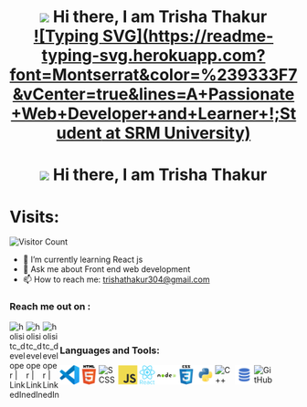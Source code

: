 <h1 align=center>
 
<img src="https://raw.githubusercontent.com/aemmadi/aemmadi/master/wave.gif" width="25px">  Hi there, I am Trisha Thakur <br/>
[![Typing SVG](https://readme-typing-svg.herokuapp.com?font=Montserrat&color=%239333F7&vCenter=true&lines=A+Passionate+Web+Developer+and+Learner+!;Student at SRM University)](https://git.io/typing-svg)

</h1>
<h1 align="center"><img src="https://raw.githubusercontent.com/aemmadi/aemmadi/master/wave.gif" width="25px">  Hi there, I am Trisha Thakur </br>

</h1>


<!--<img align="right" alt="GIF" src="https://img.freepik.com/free-vector/freelancer-working-laptop-her-house_1150-35054.jpg?w=740&t=st=1663748593~exp=1663749193~hmac=382f50b696634526253c095e849cf982f3639043076db1315ec0c32a201ef921" width="310" height="280"/>-->



<h1 >Visits: </h1>    

![Visitor Count](https://profile-counter.glitch.me/trisha-thakur/count.svg)




- 🌱 I’m currently learning React js
- 💬 Ask me about Front end web development
- 📫 How to reach me: trishathakur304@gmail.com






### Reach me out on :
[<img align="left" alt="holisitc_developer | LinkedIn" width="29px" src="https://cdn-icons-png.flaticon.com/512/732/732200.png" />](mailto:trishathakur304@gmail.com) 

[<img align="left" alt="holisitc_developer | LinkedIn" width="29px" src="https://raw.githubusercontent.com/rahuldkjain/github-profile-readme-generator/master/src/images/icons/Social/linked-in-alt.svg" />](https://www.linkedin.com/in/trisha-sharan-t-549739222)

[<img align="left" alt="holisitc_developer | LinkedIn" width="30px" src="https://raw.githubusercontent.com/rahuldkjain/github-profile-readme-generator/master/src/images/icons/Social/instagram.svg" />](https://www.instagram.com/trisha.tkr)
<br />

### Languages and Tools:

[<img align="left" alt="Visual Studio Code" width="34px" src="https://raw.githubusercontent.com/github/explore/80688e429a7d4ef2fca1e82350fe8e3517d3494d/topics/visual-studio-code/visual-studio-code.png" />](https://code.visualstudio.com/download)
[<img align="left" alt="HTML5" width="34px" src="https://raw.githubusercontent.com/github/explore/80688e429a7d4ef2fca1e82350fe8e3517d3494d/topics/html/html.png" />](https://html.com/)
[<img align="left" alt="SCSS" width="34px" src="https://upload.wikimedia.org/wikipedia/commons/thumb/d/d5/Tailwind_CSS_Logo.svg/2048px-Tailwind_CSS_Logo.svg.png"/>](https://tailwindcss.com/)
[<img align="left" alt="JavaScript" width="34px" src="https://raw.githubusercontent.com/devicons/devicon/master/icons/javascript/javascript-original.svg"/>](https://javascript.com/)
[<img align="left" alt="React" width="34px" src="https://raw.githubusercontent.com/devicons/devicon/master/icons/react/react-original-wordmark.svg"/>](https://www.reactjs.org//)
[<img align="left" alt="Nodejs" width="34px" src="https://raw.githubusercontent.com/devicons/devicon/master/icons/nodejs/nodejs-original-wordmark.svg"/>](https://www.nodejs.org//) 
[<img align="left" alt="CSS3" width="34px" src="https://raw.githubusercontent.com/github/explore/80688e429a7d4ef2fca1e82350fe8e3517d3494d/topics/css/css.png" />](https://en.wikipedia.org/wiki/CSS)
[<img align="left" alt="python" width="34px" src="https://raw.githubusercontent.com/github/explore/80688e429a7d4ef2fca1e82350fe8e3517d3494d/topics/python/python.png" />](https://www.python.org/)
[<img align="left" alt="C++" width="34px" src="https://upload.wikimedia.org/wikipedia/commons/thumb/1/18/ISO_C%2B%2B_Logo.svg/1822px-ISO_C%2B%2B_Logo.svg.png"/>](https://www.cplusplus.com/)
[<img align="left" alt="SQL" width="34px" src="https://raw.githubusercontent.com/github/explore/80688e429a7d4ef2fca1e82350fe8e3517d3494d/topics/sql/sql.png" />](https://www.mysql.com/)
[<img align="left" alt="GitHub" width="34px" src="https://cdn4.iconfinder.com/data/icons/iconsimple-logotypes/512/github-512.png" />](https://github.com/)



<br/>
<br/>



<br />
<br />
<br />


